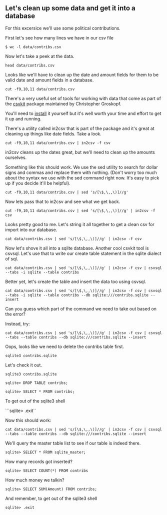 ## Let's clean up some data and get it into a database

For this excersice we'll use some political contributions.

First let's see how many lines we have in our csv file

```$ wc -l data/contribs.csv```

Now let's take a peek at the data.

```head data/contribs.csv```

Looks like we'll have to clean up the date and amount fields for them to be valid date and amount fields in a database.

```cut -f9,10,11 data/contribs.csv```

There's a very useful set of tools for working with data that come as part of the [csvkit](https://csvkit.readthedocs.org/en/0.9.0/) package maintained by Christopher Groskopf.

You'll need to [install](http://csvkit.readthedocs.org/en/latest/install.html) it yourself but it's well worth your time and effort to get it up and running.

There's a utility called in2csv that is part of the package and it's great at cleaning up things like date fields. Take a look.

```cut -f9,10,11 data/contribs.csv | in2csv -f csv```

in2csv cleans up the dates great, but we'll need to clean up the amounts ourselves.

Something like this should work. We use the sed utility to search for dollar signs and commas and replace them with nothing. (Don't worry too much about the syntax we use with the sed command right now. It's easy to pick up if you decide it'll be helpful).

```cut -f9,10,11 data/contribs.csv | sed 's/[\$,\,,\)]//g'```

Now lets pass that to in2csv and see what we get back.

```cut -f9,10,11 data/contribs.csv | sed 's/[\$,\,,\)]//g' | in2csv -f csv```

Looks pretty good to me. Let's string it all together to get a clean csv for import into our database.

```cat data/contribs.csv | sed 's/[\$,\,,\)]//g' | in2csv -f csv```

Now let's shove it all into a sqlite database. Another cool csvkit tool is csvsql. Let's use that to write our create table statement in the sqlite dialect of sql.

```cat data/contribs.csv | sed 's/[\$,\,,\)]//g' | in2csv -f csv | csvsql --tabs -i sqlite --table contribs```

Better yet, let's create the table and insert the data too using csvsql. 

```cat data/contribs.csv | sed 's/[\$,\,,\)]//g' | in2csv -f csv | csvsql --tabs -i sqlite --table contribs --db sqlite:///contribs.sqlite --insert```

Can you guess which part of the command we need to take out based on the error?

Instead, try:

```cat data/contribs.csv | sed 's/[\$,\,,\)]//g' | in2csv -f csv | csvsql --tabs --table contribs --db sqlite:///contribs.sqlite --insert```

Oops, looks like we need to delete the contribs table first.

```sqlite3 contribs.sqlite```


Let's check it out.

```sqlite3 contribs.sqlite```

```sqlite> DROP TABLE contribs;```

```sqlite> SELECT * FROM contribs;```

To get out of the sqlite3 shell

```sqlite> .exit``

Now this should work:

```cat data/contribs.csv | sed 's/[\$,\,,\)]//g' | in2csv -f csv | csvsql --tabs --table contribs --db sqlite:///contribs.sqlite --insert```

We'll query the master table list to see if our table is indeed there.

```sqlite> SELECT * FROM sqlite_master;```

How many records got inserted?

```sqlite> SELECT COUNT(*) FROM contribs```

How much money we talkin?

```sqlite> SELECT SUM(Amount) FROM contribs;```

And remember, to get out of the sqlite3 shell

```sqlite> .exit```
